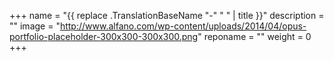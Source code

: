 +++
name = "{{ replace .TranslationBaseName "-" " " | title }}"
description = ""
image = "http://www.alfano.com/wp-content/uploads/2014/04/opus-portfolio-placeholder-300x300-300x300.png"
reponame = ""
weight = 0
+++
